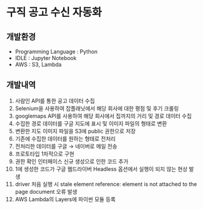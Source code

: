 # 구직 공고 수신 자동화
## 개발환경
- Programming Language : Python
- IDLE : Jupyter Notebook
- AWS : S3, Lambda

## 개발내역
01. 사람인 API를 통한 공고 데이터 수집
02. Selenium을 사용하여 잡플래닛에서 해당 회사에 대한 평점 및 후기 크롤링
03. googlemaps API를 사용하여 해당 회사에서 집까지의 거리 및 경로 데이터 수집
04. 수집한 경로 데이터를 구글 지도에 표시 및 이미지 파일의 형태로 변환
05. 변환한 지도 이미지 파일을 S3에 public 권한으로 저장
06. 기존에 수집한 데이터를 원하는 형태로 전처리
07. 전처리한 데이터를 구글 → 네이버로 메일 전송
08. 프로토타입 1차적으로 구현
09. 권한 확인 인터페이스 신규 생성으로 인한 코드 추가  
10. 1에 생성한 코드가 구글 웹드라이버 Headless 옵션에서 실행이 되지 않는 현상 발생  
11. driver 처음 실행 시 stale element reference: element is not attached to the page document 오류 발생  
12. AWS Lambda의 Layers에 파이썬 모듈 등록
